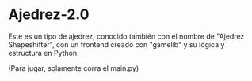 # Ajedrez-2.0
Este es un tipo de ajedrez, conocido también con el nombre de "Ajedrez Shapeshifter", con un frontend creado con "gamelib" y su
lógica y estructura en Python.

(Para jugar, solamente corra el main.py)
